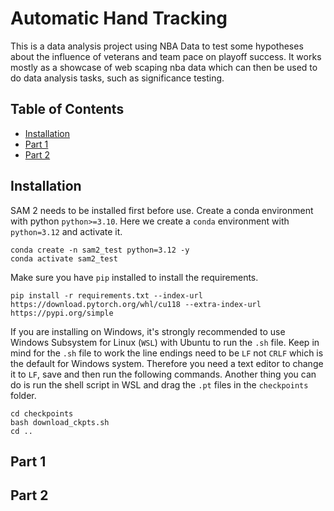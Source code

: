 # Automatic Hand Tracking

This is a data analysis project using NBA Data to test some hypotheses about the influence of veterans and team pace on playoff success.
It works mostly as a showcase of web scaping nba data which can then be used to do data analysis tasks, such as significance testing.


## Table of Contents

- [Installation](#installation)
- [Part 1](#part1)
- [Part 2](#part2)

## Installation
SAM 2 needs to be installed first before use. Create a conda environment with python `python>=3.10`. Here we create a `conda` environment with `python=3.12` and activate it.

```shell
conda create -n sam2_test python=3.12 -y
conda activate sam2_test
```

Make sure you have `pip` installed to install the requirements.

```shell
pip install -r requirements.txt --index-url https://download.pytorch.org/whl/cu118 --extra-index-url https://pypi.org/simple
```

If you are installing on Windows, it's strongly recommended to use Windows Subsystem for Linux (`WSL`) with Ubuntu to run the `.sh` file. Keep in mind for the `.sh` file to work the line endings need to be `LF` not `CRLF` which is the default for Windows system. Therefore you need a text editor to change it to `LF`, save and then run the following commands. Another thing you can do is run the shell script in WSL and drag the `.pt` files in the `checkpoints` folder.

```shell
cd checkpoints
bash download_ckpts.sh
cd ..
```

## Part 1

## Part 2


